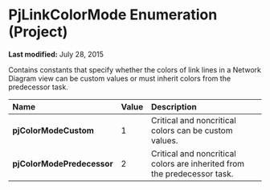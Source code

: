 
# PjLinkColorMode Enumeration (Project)

 **Last modified:** July 28, 2015

Contains constants that specify whether the colors of link lines in a Network Diagram view can be custom values or must inherit colors from the predecessor task.


|**Name**|**Value**|**Description**|
|:-----|:-----|:-----|
| **pjColorModeCustom**|1|Critical and noncritical colors can be custom values.|
| **pjColorModePredecessor**|2|Critical and noncritical colors are inherited from the predecessor task.|
